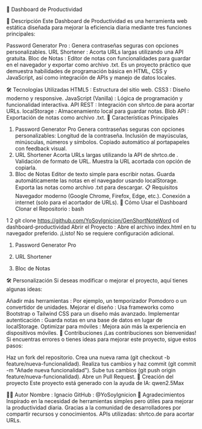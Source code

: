 🚀 Dashboard de Productividad




📌 Descripción
Este Dashboard de Productividad es una herramienta web estática diseñada para mejorar la eficiencia diaria mediante tres funciones principales:

Password Generator Pro : Genera contraseñas seguras con opciones personalizables.
URL Shortener : Acorta URLs largas utilizando una API gratuita.
Bloc de Notas : Editor de notas con funcionalidades para guardar en el navegador y exportar como archivo .txt.
Es un proyecto práctico que demuestra habilidades de programación básica en HTML, CSS y JavaScript, así como integración de APIs y manejo de datos locales.

🛠 Tecnologías Utilizadas
HTML5 : Estructura del sitio web.
CSS3 : Diseño moderno y responsive.
JavaScript (Vanilla) : Lógica de programación y funcionalidad interactiva.
API REST : Integración con shrtco.de para acortar URLs.
localStorage : Almacenamiento local para guardar notas.
Blob API : Exportación de notas como archivo .txt.
🌟 Características Principales
1. Password Generator Pro
Genera contraseñas seguras con opciones personalizables:
Longitud de la contraseña.
Inclusión de mayúsculas, minúsculas, números y símbolos.
Copiado automático al portapapeles con feedback visual.
2. URL Shortener
Acorta URLs largas utilizando la API de shrtco.de .
Validación de formato de URL.
Muestra la URL acortada con opción de copiarla.
3. Bloc de Notas
Editor de texto simple para escribir notas.
Guarda automáticamente las notas en el navegador usando localStorage.
Exporta las notas como archivo .txt para descargar.
📋 Requisitos
Navegador moderno (Google Chrome, Firefox, Edge, etc.).
Conexión a internet (solo para el acortador de URLs).
🚀 Cómo Usar el Dashboard
Clonar el Repositorio :
bash


1
2
git clone https://github.com/YoSoyIgnicion/GenShortNoteWord
cd dashboard-productividad
Abrir el Proyecto :
Abre el archivo index.html en tu navegador preferido.
¡Listo! No se requiere configuración adicional.
1. Password Generator Pro


2. URL Shortener


3. Bloc de Notas


🛠 Personalización
Si deseas modificar o mejorar el proyecto, aquí tienes algunas ideas:

Añadir más herramientas : Por ejemplo, un temporizador Pomodoro o un convertidor de unidades.
Mejorar el diseño : Usa frameworks como Bootstrap o Tailwind CSS para un diseño más avanzado.
Implementar autenticación : Guarda notas en una base de datos en lugar de localStorage.
Optimizar para móviles : Mejora aún más la experiencia en dispositivos móviles.
🤝 Contribuciones
¡Las contribuciones son bienvenidas! Si encuentras errores o tienes ideas para mejorar este proyecto, sigue estos pasos:

Haz un fork del repositorio.
Crea una nueva rama (git checkout -b feature/nueva-funcionalidad).
Realiza tus cambios y haz commit (git commit -m "Añade nueva funcionalidad").
Sube tus cambios (git push origin feature/nueva-funcionalidad).
Abre un Pull Request.
📜 Creación del proyecto
Este proyecto está generado con la ayuda de IA: qwen2.5Max

👨‍💻 Autor
Nombre : Ignacio
GitHub : @YoSoyIgnicion
🙏 Agradecimientos
Inspirado en la necesidad de herramientas simples pero útiles para mejorar la productividad diaria.
Gracias a la comunidad de desarrolladores por compartir recursos y conocimientos.
APIs utilizadas:
shrtco.de para acortar URLs.